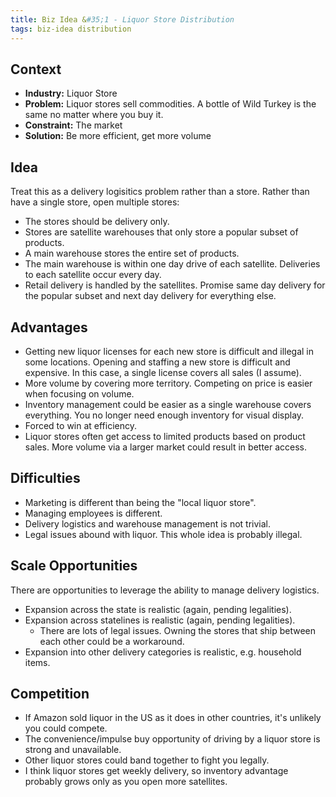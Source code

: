 ```yaml
---
title: Biz Idea &#35;1 - Liquor Store Distribution
tags: biz-idea distribution
---
```


## Context

* **Industry:** Liquor Store
* **Problem:** Liquor stores sell commodities. A bottle of Wild Turkey is the same no matter where you buy it.
* **Constraint:** The market
* **Solution:** Be more efficient, get more volume

## Idea

Treat this as a delivery logisitics problem rather than a store. Rather than have a single store, open multiple stores:

* The stores should be delivery only.
* Stores are satellite warehouses that only store a popular subset of products.
* A main warehouse stores the entire set of products.
* The main warehouse is within one day drive of each satellite. Deliveries to each satellite occur every day.
* Retail delivery is handled by the satellites. Promise same day delivery for the popular subset and next day delivery for everything else.

## Advantages

* Getting new liquor licenses for each new store is difficult and illegal in some locations. Opening and staffing a new store is difficult and expensive. In this case, a single license covers all sales (I assume).
* More volume by covering more territory. Competing on price is easier when focusing on volume.
* Inventory management could be easier as a single warehouse covers everything. You no longer need enough inventory for visual display.
* Forced to win at efficiency.
* Liquor stores often get access to limited products based on product sales. More volume via a larger market could result in better access.

## Difficulties

* Marketing is different than being the "local liquor store".
* Managing employees is different.
* Delivery logistics and warehouse management is not trivial.
* Legal issues abound with liquor. This whole idea is probably illegal.

## Scale Opportunities

There are opportunities to leverage the ability to manage delivery logistics.

* Expansion across the state is realistic (again, pending legalities).
* Expansion across statelines is realistic (again, pending legalities).
	* There are lots of legal issues. Owning the stores that ship between each other could be a workaround.
* Expansion into other delivery categories is realistic, e.g. household items.

## Competition

* If Amazon sold liquor in the US as it does in other countries, it's unlikely you could compete.
* The convenience/impulse buy opportunity of driving by a liquor store is strong and unavailable.
* Other liquor stores could band together to fight you legally.
* I think liquor stores get weekly delivery, so inventory advantage probably grows only as you open more satellites.
